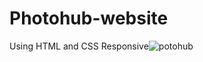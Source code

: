 # Photohub-website
Using HTML and CSS
Responsive![potohub](https://github.com/Hruthik77588/Photohub-website/assets/158755730/0559c1ab-fd50-4bb9-9d6f-6696c472b97d)
